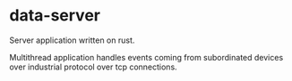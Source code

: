 # data-server
Server application written on rust. 

Multithread application handles events coming from subordinated devices over industrial protocol over tcp connections.
